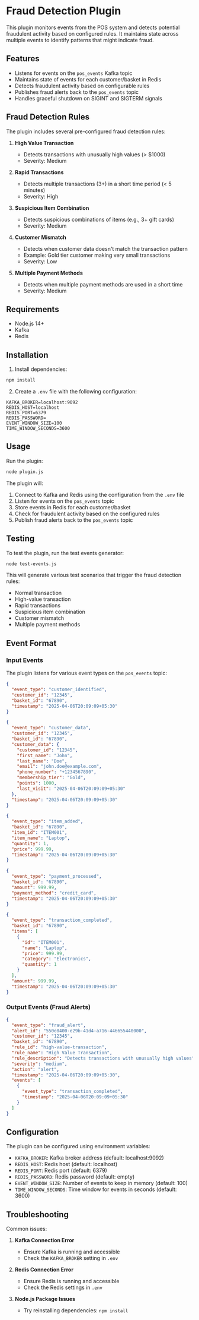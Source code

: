 # Fraud Detection Plugin

This plugin monitors events from the POS system and detects potential fraudulent activity based on configured rules. It maintains state across multiple events to identify patterns that might indicate fraud.

## Features

- Listens for events on the `pos_events` Kafka topic
- Maintains state of events for each customer/basket in Redis
- Detects fraudulent activity based on configurable rules
- Publishes fraud alerts back to the `pos_events` topic
- Handles graceful shutdown on SIGINT and SIGTERM signals

## Fraud Detection Rules

The plugin includes several pre-configured fraud detection rules:

1. **High Value Transaction**
   - Detects transactions with unusually high values (> $1000)
   - Severity: Medium

2. **Rapid Transactions**
   - Detects multiple transactions (3+) in a short time period (< 5 minutes)
   - Severity: High

3. **Suspicious Item Combination**
   - Detects suspicious combinations of items (e.g., 3+ gift cards)
   - Severity: Medium

4. **Customer Mismatch**
   - Detects when customer data doesn't match the transaction pattern
   - Example: Gold tier customer making very small transactions
   - Severity: Low

5. **Multiple Payment Methods**
   - Detects when multiple payment methods are used in a short time
   - Severity: Medium

## Requirements

- Node.js 14+
- Kafka
- Redis

## Installation

1. Install dependencies:

```bash
npm install
```

2. Create a `.env` file with the following configuration:

```env
KAFKA_BROKER=localhost:9092
REDIS_HOST=localhost
REDIS_PORT=6379
REDIS_PASSWORD=
EVENT_WINDOW_SIZE=100
TIME_WINDOW_SECONDS=3600
```

## Usage

Run the plugin:

```bash
node plugin.js
```

The plugin will:
1. Connect to Kafka and Redis using the configuration from the `.env` file
2. Listen for events on the `pos_events` topic
3. Store events in Redis for each customer/basket
4. Check for fraudulent activity based on the configured rules
5. Publish fraud alerts back to the `pos_events` topic

## Testing

To test the plugin, run the test events generator:

```bash
node test-events.js
```

This will generate various test scenarios that trigger the fraud detection rules:

- Normal transaction
- High-value transaction
- Rapid transactions
- Suspicious item combination
- Customer mismatch
- Multiple payment methods

## Event Format

### Input Events

The plugin listens for various event types on the `pos_events` topic:

```json
{
  "event_type": "customer_identified",
  "customer_id": "12345",
  "basket_id": "67890",
  "timestamp": "2025-04-06T20:09:09+05:30"
}
```

```json
{
  "event_type": "customer_data",
  "customer_id": "12345",
  "basket_id": "67890",
  "customer_data": {
    "customer_id": "12345",
    "first_name": "John",
    "last_name": "Doe",
    "email": "john.doe@example.com",
    "phone_number": "+1234567890",
    "membership_tier": "Gold",
    "points": 1000,
    "last_visit": "2025-04-06T20:09:09+05:30"
  },
  "timestamp": "2025-04-06T20:09:09+05:30"
}
```

```json
{
  "event_type": "item_added",
  "basket_id": "67890",
  "item_id": "ITEM001",
  "item_name": "Laptop",
  "quantity": 1,
  "price": 999.99,
  "timestamp": "2025-04-06T20:09:09+05:30"
}
```

```json
{
  "event_type": "payment_processed",
  "basket_id": "67890",
  "amount": 999.99,
  "payment_method": "credit_card",
  "timestamp": "2025-04-06T20:09:09+05:30"
}
```

```json
{
  "event_type": "transaction_completed",
  "basket_id": "67890",
  "items": [
    {
      "id": "ITEM001",
      "name": "Laptop",
      "price": 999.99,
      "category": "Electronics",
      "quantity": 1
    }
  ],
  "amount": 999.99,
  "timestamp": "2025-04-06T20:09:09+05:30"
}
```

### Output Events (Fraud Alerts)

```json
{
  "event_type": "fraud_alert",
  "alert_id": "550e8400-e29b-41d4-a716-446655440000",
  "customer_id": "12345",
  "basket_id": "67890",
  "rule_id": "high-value-transaction",
  "rule_name": "High Value Transaction",
  "rule_description": "Detects transactions with unusually high values",
  "severity": "medium",
  "action": "alert",
  "timestamp": "2025-04-06T20:09:09+05:30",
  "events": [
    {
      "event_type": "transaction_completed",
      "timestamp": "2025-04-06T20:09:09+05:30"
    }
  ]
}
```

## Configuration

The plugin can be configured using environment variables:

- `KAFKA_BROKER`: Kafka broker address (default: localhost:9092)
- `REDIS_HOST`: Redis host (default: localhost)
- `REDIS_PORT`: Redis port (default: 6379)
- `REDIS_PASSWORD`: Redis password (default: empty)
- `EVENT_WINDOW_SIZE`: Number of events to keep in memory (default: 100)
- `TIME_WINDOW_SECONDS`: Time window for events in seconds (default: 3600)

## Troubleshooting

Common issues:

1. **Kafka Connection Error**
   - Ensure Kafka is running and accessible
   - Check the `KAFKA_BROKER` setting in `.env`

2. **Redis Connection Error**
   - Ensure Redis is running and accessible
   - Check the Redis settings in `.env`

3. **Node.js Package Issues**
   - Try reinstalling dependencies: `npm install` 